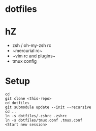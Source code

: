 # dotfiles
# hZ
- zsh / oh-my-zsh rc
- ~mercurial rc~
- ~vim rc and plugins~
- tmux config

# Setup
```
cd
git clone <this-repo>
cd dotfiles
git submodule update --init --recursive
cd ..
ln -s dotfiles/.zshrc .zshrc
ln -s dotfiles/tmux.conf .tmux.conf
<Start new session>
```

  
